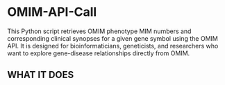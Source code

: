 # OMIM-API-Call
This Python script retrieves OMIM phenotype MIM numbers and corresponding clinical synopses for a given gene symbol using the OMIM API. It is designed for bioinformaticians, geneticists, and researchers who want to explore gene-disease relationships directly from OMIM.

## WHAT IT DOES
